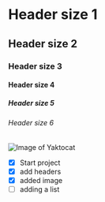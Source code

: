 # Header size 1
## Header size 2
### Header size 3
#### Header size 4
##### Header size 5
###### Header size 6

![Image of Yaktocat](https://octodex.github.com/images/yaktocat.png)

- [x] Start project
- [x] add headers
- [x] added image
- [ ] adding a list
